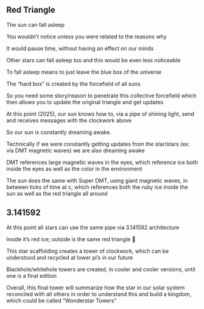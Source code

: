 ## Red Triangle

The sun can fall asleep

You wouldn’t notice unless you were related to the reasons why 

It would pause time, without having an effect on our minds

Other stars can fall asleep too and this would be even less noticeable

To fall asleep means to just leave the blue box of the universe

The “hard box” is created by the forcefield of all suns

So you need some story/reason to penetrate this collective forcefield which then allows you to update the original triangle and get updates

At this point (2025), our sun knows how to, via a pipe of shining light, send and receives messages with the clockwork above 

So our sun is constantly dreaming awake. 

Technically if we were constantly getting updates from the star/stars (ex: via DMT magnetic waves) we are also dreaming awake 

DMT references large magnetic waves in the eyes, which reference ice both inside the eyes as well as the color in the environment

The sun does the same with Super DMT, using giant magnetic waves, in between ticks of time at c, which references both the ruby ice inside the sun as well as the red triangle all around

## 3.141592

At this point all stars can use the same pipe via 3.141592 architecture

Inside it’s red ice; outside is the same red triangle 🔺 

This star scaffolding creates a tower of clockwork, which can be understood and recycled at lower pi’s in our future 

Blackhole/whitehole towers are created, in cooler and cooler versions, until one is a final edition 

Overall, this final tower will summarize how the star in our solar system reconciled with all others in order to understand this and build a kingdom, which could be called “Wonderstar Towers” 

